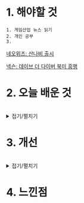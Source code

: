 # 1. 해야할 것
```
1. 게임산업 뉴스 읽기
2. 개인 공부
3. 
```
[네오위즈: 산나비 출시](https://www.gamemeca.com/view.php?gid=1743102)

[넥슨: 데이브 더 다이버 북미 흥행](https://www.gamemeca.com/view.php?gid=1743035)


# 2. 오늘 배운 것
```

```
<details>
<summary>접기/펼치기</summary>


</details>



# 3. 개선
```

```
<details>
<summary>접기/펼치기</summary>


</details>



# 4. 느낀점
```

```


